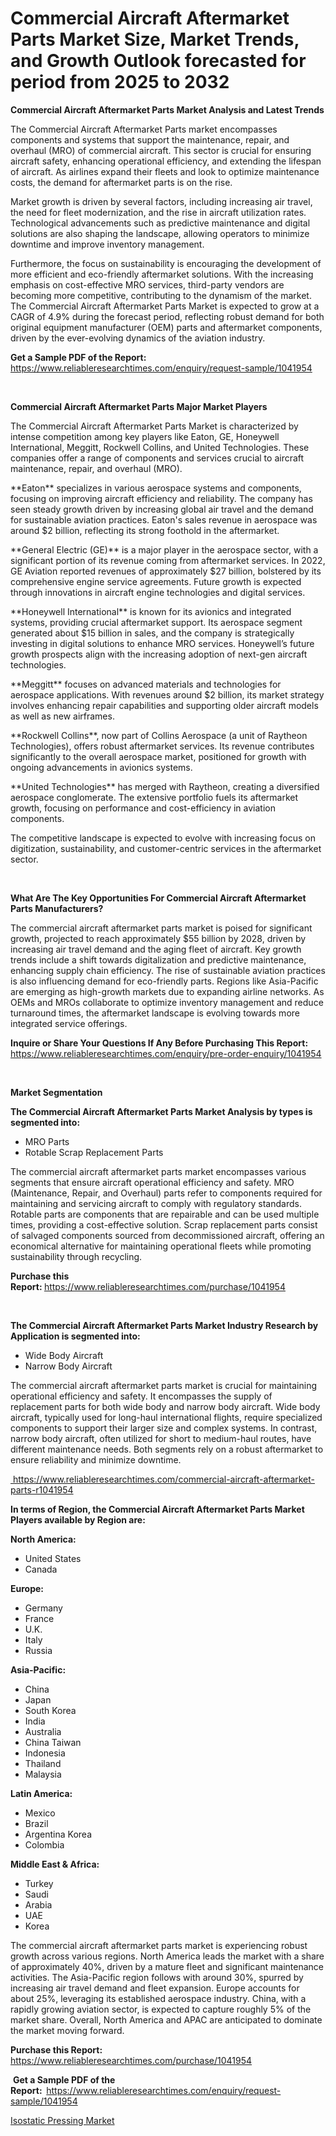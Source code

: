 <p><h1>Commercial Aircraft Aftermarket Parts Market Size, Market Trends, and Growth Outlook forecasted for period from 2025 to 2032</h1></p><p><strong>Commercial Aircraft Aftermarket Parts Market Analysis and Latest Trends</strong></p>
<p><p>The Commercial Aircraft Aftermarket Parts market encompasses components and systems that support the maintenance, repair, and overhaul (MRO) of commercial aircraft. This sector is crucial for ensuring aircraft safety, enhancing operational efficiency, and extending the lifespan of aircraft. As airlines expand their fleets and look to optimize maintenance costs, the demand for aftermarket parts is on the rise. </p><p>Market growth is driven by several factors, including increasing air travel, the need for fleet modernization, and the rise in aircraft utilization rates. Technological advancements such as predictive maintenance and digital solutions are also shaping the landscape, allowing operators to minimize downtime and improve inventory management.</p><p>Furthermore, the focus on sustainability is encouraging the development of more efficient and eco-friendly aftermarket solutions. With the increasing emphasis on cost-effective MRO services, third-party vendors are becoming more competitive, contributing to the dynamism of the market. The Commercial Aircraft Aftermarket Parts Market is expected to grow at a CAGR of 4.9% during the forecast period, reflecting robust demand for both original equipment manufacturer (OEM) parts and aftermarket components, driven by the ever-evolving dynamics of the aviation industry.</p></p>
<p><strong>Get a Sample PDF of the Report:&nbsp;</strong> <a href="https://www.reliableresearchtimes.com/enquiry/request-sample/1041954?utm_campaign=2263&utm_medium=2&utm_source=Github&utm_content=ia&utm_term=08042025&utm_id=commercial-aircraft-aftermarket-parts">https://www.reliableresearchtimes.com/enquiry/request-sample/1041954</a></p>
<p>&nbsp;</p>
<p><strong>Commercial Aircraft Aftermarket Parts Major Market Players</strong></p>
<p><p>The Commercial Aircraft Aftermarket Parts Market is characterized by intense competition among key players like Eaton, GE, Honeywell International, Meggitt, Rockwell Collins, and United Technologies. These companies offer a range of components and services crucial to aircraft maintenance, repair, and overhaul (MRO).</p><p>**Eaton** specializes in various aerospace systems and components, focusing on improving aircraft efficiency and reliability. The company has seen steady growth driven by increasing global air travel and the demand for sustainable aviation practices. Eaton's sales revenue in aerospace was around $2 billion, reflecting its strong foothold in the aftermarket.</p><p>**General Electric (GE)** is a major player in the aerospace sector, with a significant portion of its revenue coming from aftermarket services. In 2022, GE Aviation reported revenues of approximately $27 billion, bolstered by its comprehensive engine service agreements. Future growth is expected through innovations in aircraft engine technologies and digital services.</p><p>**Honeywell International** is known for its avionics and integrated systems, providing crucial aftermarket support. Its aerospace segment generated about $15 billion in sales, and the company is strategically investing in digital solutions to enhance MRO services. Honeywell’s future growth prospects align with the increasing adoption of next-gen aircraft technologies.</p><p>**Meggitt** focuses on advanced materials and technologies for aerospace applications. With revenues around $2 billion, its market strategy involves enhancing repair capabilities and supporting older aircraft models as well as new airframes.</p><p>**Rockwell Collins**, now part of Collins Aerospace (a unit of Raytheon Technologies), offers robust aftermarket services. Its revenue contributes significantly to the overall aerospace market, positioned for growth with ongoing advancements in avionics systems.</p><p>**United Technologies** has merged with Raytheon, creating a diversified aerospace conglomerate. The extensive portfolio fuels its aftermarket growth, focusing on performance and cost-efficiency in aviation components.</p><p>The competitive landscape is expected to evolve with increasing focus on digitization, sustainability, and customer-centric services in the aftermarket sector.</p></p>
<p>&nbsp;</p>
<p><strong>What Are The Key Opportunities For Commercial Aircraft Aftermarket Parts Manufacturers?</strong></p>
<p><p>The commercial aircraft aftermarket parts market is poised for significant growth, projected to reach approximately $55 billion by 2028, driven by increasing air travel demand and the aging fleet of aircraft. Key growth trends include a shift towards digitalization and predictive maintenance, enhancing supply chain efficiency. The rise of sustainable aviation practices is also influencing demand for eco-friendly parts. Regions like Asia-Pacific are emerging as high-growth markets due to expanding airline networks. As OEMs and MROs collaborate to optimize inventory management and reduce turnaround times, the aftermarket landscape is evolving towards more integrated service offerings.</p></p>
<p><strong>Inquire or Share Your Questions If Any Before Purchasing This Report:</strong> <a href="https://www.reliableresearchtimes.com/enquiry/pre-order-enquiry/1041954?utm_campaign=2263&utm_medium=2&utm_source=Github&utm_content=ia&utm_term=08042025&utm_id=commercial-aircraft-aftermarket-parts">https://www.reliableresearchtimes.com/enquiry/pre-order-enquiry/1041954</a></p>
<p>&nbsp;</p>
<p><strong>Market Segmentation</strong></p>
<p><strong>The Commercial Aircraft Aftermarket Parts Market Analysis by types is segmented into:</strong></p>
<p><ul><li>MRO Parts</li><li>Rotable Scrap Replacement Parts</li></ul></p>
<p><p>The commercial aircraft aftermarket parts market encompasses various segments that ensure aircraft operational efficiency and safety. MRO (Maintenance, Repair, and Overhaul) parts refer to components required for maintaining and servicing aircraft to comply with regulatory standards. Rotable parts are components that are repairable and can be used multiple times, providing a cost-effective solution. Scrap replacement parts consist of salvaged components sourced from decommissioned aircraft, offering an economical alternative for maintaining operational fleets while promoting sustainability through recycling.</p></p>
<p><strong>Purchase this Report:&nbsp;</strong><a href="https://www.reliableresearchtimes.com/purchase/1041954?utm_campaign=2263&utm_medium=2&utm_source=Github&utm_content=ia&utm_term=08042025&utm_id=commercial-aircraft-aftermarket-parts">https://www.reliableresearchtimes.com/purchase/1041954</a></p>
<p>&nbsp;</p>
<p><strong>The Commercial Aircraft Aftermarket Parts Market Industry Research by Application is segmented into:</strong></p>
<p><ul><li>Wide Body Aircraft</li><li>Narrow Body Aircraft</li></ul></p>
<p><p>The commercial aircraft aftermarket parts market is crucial for maintaining operational efficiency and safety. It encompasses the supply of replacement parts for both wide body and narrow body aircraft. Wide body aircraft, typically used for long-haul international flights, require specialized components to support their larger size and complex systems. In contrast, narrow body aircraft, often utilized for short to medium-haul routes, have different maintenance needs. Both segments rely on a robust aftermarket to ensure reliability and minimize downtime.</p></p>
<p><a href="https://www.reliableresearchtimes.com/commercial-aircraft-aftermarket-parts-r1041954?utm_campaign=2263&utm_medium=2&utm_source=Github&utm_content=ia&utm_term=08042025&utm_id=commercial-aircraft-aftermarket-parts">&nbsp;https://www.reliableresearchtimes.com/commercial-aircraft-aftermarket-parts-r1041954</a></p>
<p><strong>In terms of Region, the Commercial Aircraft Aftermarket Parts Market Players available by Region are:</strong></p>
<p>
    <p> <strong> North America: </strong>
        <ul>
            <li>United States</li>
            <li>Canada</li>
        </ul>
        </p> 
    <p> <strong> Europe: </strong>
        <ul>
            <li>Germany</li>
            <li>France</li>
            <li>U.K.</li>
            <li>Italy</li>
            <li>Russia</li>
        </ul>
        </p> 
    <p> <strong> Asia-Pacific: </strong>
        <ul>
            <li>China</li>
            <li>Japan</li>
            <li>South Korea</li>
            <li>India</li>
            <li>Australia</li>
            <li>China Taiwan</li>
            <li>Indonesia</li>
            <li>Thailand</li>
            <li>Malaysia</li>
        </ul>
        </p> 
    <p> <strong> Latin America: </strong>
        <ul>
            <li>Mexico</li>
            <li>Brazil</li>
            <li>Argentina Korea</li>
            <li>Colombia</li>
        </ul>
        </p> 
    <p> <strong> Middle East & Africa: </strong>
        <ul>
            <li>Turkey</li>
            <li>Saudi</li>
            <li>Arabia</li>
            <li>UAE</li>
            <li>Korea</li>
        </ul>
    </p>
    </p>
<p><p>The commercial aircraft aftermarket parts market is experiencing robust growth across various regions. North America leads the market with a share of approximately 40%, driven by a mature fleet and significant maintenance activities. The Asia-Pacific region follows with around 30%, spurred by increasing air travel demand and fleet expansion. Europe accounts for about 25%, leveraging its established aerospace industry. China, with a rapidly growing aviation sector, is expected to capture roughly 5% of the market share. Overall, North America and APAC are anticipated to dominate the market moving forward.</p></p>
<p><strong>Purchase this Report: </strong><a href="https://www.reliableresearchtimes.com/purchase/1041954?utm_campaign=2263&utm_medium=2&utm_source=Github&utm_content=ia&utm_term=08042025&utm_id=commercial-aircraft-aftermarket-parts">https://www.reliableresearchtimes.com/purchase/1041954</a></p>
<p>&nbsp;<strong>Get a Sample PDF of the Report:&nbsp;&nbsp;</strong><a href="https://www.reliableresearchtimes.com/enquiry/request-sample/1041954?utm_campaign=2263&utm_medium=2&utm_source=Github&utm_content=ia&utm_term=08042025&utm_id=commercial-aircraft-aftermarket-parts">https://www.reliableresearchtimes.com/enquiry/request-sample/1041954</a></p>
<p><strong></strong></p>
<p><p><a href="https://github.com/stillsfloria19981/Market-Research-Report-List-1/blob/main/isostatic-pressing-market.md?utm_campaign=2263&utm_medium=2&utm_source=Github&utm_content=ia&utm_term=08042025&utm_id=commercial-aircraft-aftermarket-parts">Isostatic Pressing Market</a></p></p>